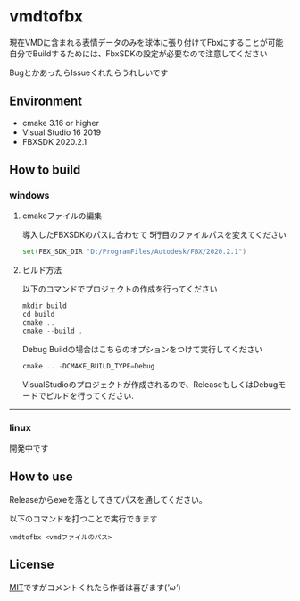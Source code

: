 # vmdtofbx

現在VMDに含まれる表情データのみを球体に張り付けてFbxにすることが可能
自分でBuildするためには、FbxSDKの設定が必要なので注意してください

BugとかあったらIssueくれたらうれしいです

## Environment

- cmake 3.16 or higher
- Visual Studio 16 2019
- FBXSDK 2020.2.1

## How to build

### windows

1. cmakeファイルの編集 

    導入したFBXSDKのパスに合わせて
    5行目のファイルパスを変えてください
    ```asm
    set(FBX_SDK_DIR "D:/ProgramFiles/Autodesk/FBX/2020.2.1")
    ```
2. ビルド方法

    以下のコマンドでプロジェクトの作成を行ってください
    ```asm
    mkdir build
    cd build
    cmake ..
    cmake --build .
    ```

    Debug Buildの場合はこちらのオプションをつけて実行してください
    ```asm
    cmake .. -DCMAKE_BUILD_TYPE=Debug
    ```

    VisualStudioのプロジェクトが作成されるので、ReleaseもしくはDebugモードでビルドを行ってください.

---
### linux
開発中です

## How to use

Releaseからexeを落としてきてパスを通してください。

以下のコマンドを打つことで実行できます
```
vmdtofbx <vmdファイルのパス>
```

License
-------

[MIT](LICENSE.md)ですがコメントくれたら作者は喜びます(*'ω'*)
